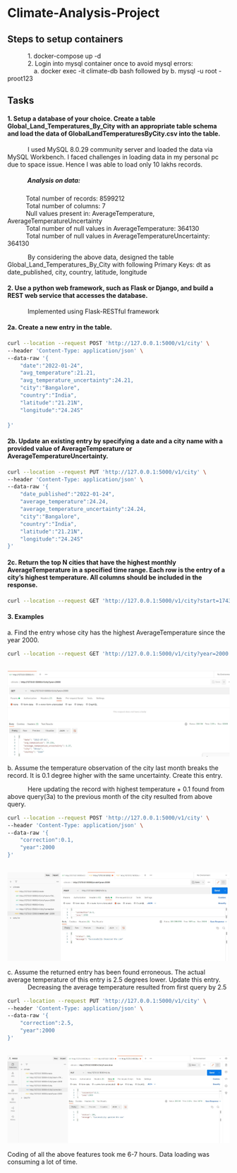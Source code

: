 # Climate-Analysis-Project

## Steps to setup containers
&emsp;&emsp;&emsp; 1. docker-compose up -d <br/>
&emsp;&emsp;&emsp; 2. Login into mysql container once to avoid mysql errors:<br/> 
&emsp;&emsp;&emsp;&emsp; a. docker exec -it climate-db bash followed by b. mysql -u root -proot123

## Tasks
#### 1. Setup a database of your choice. Create a table Global_Land_Temperatures_By_City with an appropriate table schema and load the data of GlobalLandTemperaturesByCity.csv into the table. 

   
   &emsp;&emsp;&emsp; I used MySQL 8.0.29 community server and loaded the data via MySQL Workbench. I faced challenges in loading data in my personal pc due to space issue. Hence I was able to load only 10 lakhs records.

##### &emsp;&emsp;&emsp; Analysis on data:<br />
&emsp;&emsp;&emsp;Total number of records: 8599212<br />
&emsp;&emsp;&emsp;Total number of columns: 7<br />
&emsp;&emsp;&emsp;Null values present in: AverageTemperature, AverageTemperatureUncertainty<br />
&emsp;&emsp;&emsp;Total number of null values in AverageTemperature: 364130<br />
&emsp;&emsp;&emsp;Total number of null values in AverageTemperatureUncertainty: 364130<br />

&emsp;&emsp;&emsp; By considering the above data, designed the table Global_Land_Temperatures_By_City with following Primary Keys:
dt as date_published, city, country, latitude, longitude

#### 2. Use a python web framework, such as Flask or Django, and build a REST web service that accesses the database.
 &emsp;&emsp;&emsp; Implemented using Flask-RESTful framework

#### 2a. Create a new entry in the table.
```bash
curl --location --request POST 'http://127.0.0.1:5000/v1/city' \
--header 'Content-Type: application/json' \
--data-raw '{
    "date":"2022-01-24",
    "avg_temperature":21.21,
    "avg_temperature_uncertainty":24.21,
    "city":"Bangalore",
    "country":"India",
    "latitude":"21.21N",
    "longitude":"24.24S"

}'
```
#### 2b. Update an existing entry by specifying a date and a city name with a provided value of AverageTemperature or AverageTemperatureUncertainty.
```bash
curl --location --request PUT 'http://127.0.0.1:5000/v1/city' \
--header 'Content-Type: application/json' \
--data-raw '{
    "date_published":"2022-01-24",
    "average_temperature":24.24,
    "average_temperature_uncertainty":24.24,
    "city":"Bangalore",
    "country":"India",
    "latitude":"21.21N",
    "longitude":"24.24S"
}'
```
#### 2c. Return the top N cities that have the highest monthly AverageTemperature in a specified time range. Each row is the entry of a city’s highest temperature. All columns should be included in the response.
```bash
curl --location --request GET 'http://127.0.0.1:5000/v1/city?start=1743-01-01&end=1745-12-01'
```

#### 3. Examples
a. Find the entry whose city has the highest AverageTemperature since the
year 2000.
```bash
curl --location --request GET 'http://127.0.0.1:5000/v1/city?year=2000'
```
&emsp;&emsp;&emsp; ![Screenshot](https://github.com/rjshree/climate-analysis-project/blob/master/highesttempsince2000.JPG)

b. Assume the temperature observation of the city last month
breaks the record. It is 0.1 degree higher with the same uncertainty. Create
this entry. <br/>

&emsp;&emsp;&emsp; Here updating the record with highest temperature + 0.1 found from above query(3a) to the previous month of the city resulted from above query.
```bash
curl --location --request POST 'http://127.0.0.1:5000/v1/city' \
--header 'Content-Type: application/json' \
--data-raw '{
    "correction":0.1,
    "year":2000
}'
```
&emsp;&emsp;&emsp; ![Screenshot 3b](https://github.com/rjshree/climate-analysis-project/blob/master/screenshot_3b.JPG)

c. Assume the returned entry has been found erroneous.
The actual average temperature of this entry is 2.5 degrees lower. Update
this entry. <br/>
&emsp;&emsp;&emsp; Decreasing the average temperature resulted from first query by 2.5
```bash
curl --location --request PUT 'http://127.0.0.1:5000/v1/city' \
--header 'Content-Type: application/json' \
--data-raw '{
    "correction":2.5,
    "year":2000
}'
```
&emsp;&emsp;&emsp; ![Screenshot_3c](https://github.com/rjshree/climate-analysis-project/blob/master/screenshot_3c.JPG)

Coding of all the above features took me 6-7 hours. Data loading was consuming a lot of time.

